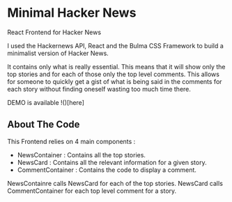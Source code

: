 # Minimal Hacker News
React Frontend for Hacker News

I used the Hackernews API, React and the Bulma CSS Framework to build a minimalist version of Hacker News.

It contains only what is really essential. This means that it will show only the top stories and for each of those only the top level comments. This allows for someone to quickly get a gist of what is being said in the comments for each story without finding oneself
wasting too much time there.

DEMO is available !()[here]

## About The Code
This Frontend relies on 4 main components :
- NewsContainer : Contains all the top stories.
- NewsCard :  Contains all the relevant information for a given story.
- CommentContainer :  Contains the code to display a comment.

NewsContainre calls NewsCard for each of the top stories.
NewsCard calls CommentContainer for each top level comment for a story.